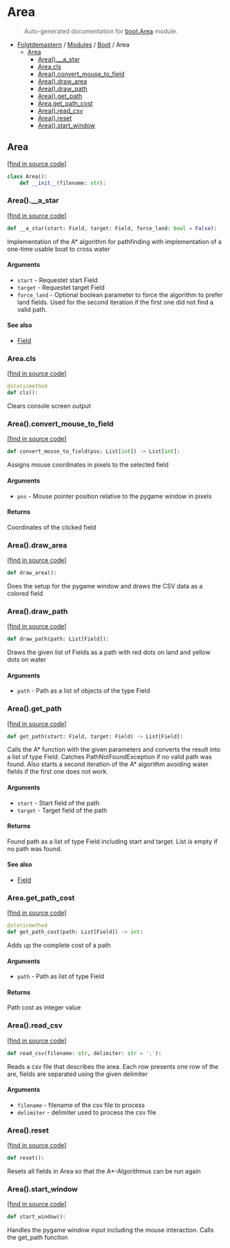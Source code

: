 # Area

> Auto-generated documentation for [boot.Area](../../boot/Area.py) module.

- [Folgtdemastern](../README.md#folgtdemastern-index) / [Modules](../MODULES.md#folgtdemastern-modules) / [Boot](index.md#boot) / Area
    - [Area](#area)
        - [Area().__a_star](#area__a_star)
        - [Area.cls](#areacls)
        - [Area().convert_mouse_to_field](#areaconvert_mouse_to_field)
        - [Area().draw_area](#areadraw_area)
        - [Area().draw_path](#areadraw_path)
        - [Area().get_path](#areaget_path)
        - [Area.get_path_cost](#areaget_path_cost)
        - [Area().read_csv](#arearead_csv)
        - [Area().reset](#areareset)
        - [Area().start_window](#areastart_window)

## Area

[[find in source code]](../../boot/Area.py#L13)

```python
class Area():
    def __init__(filename: str):
```

### Area().__a_star

[[find in source code]](../../boot/Area.py#L171)

```python
def __a_star(start: Field, target: Field, force_land: bool = False):
```

Implementation of the A* algorithm for pathfinding with implementation of a one-time usable boat to cross water

#### Arguments

- `start` - Requestet start Field
- `target` - Requestet target Field
- `force_land` - Optional boolean parameter to force the algorithm to prefer land fields.
                   Used for the second iteration if the first one did not find a valid path.

#### See also

- [Field](Field.md#field)

### Area.cls

[[find in source code]](../../boot/Area.py#L98)

```python
@staticmethod
def cls():
```

Clears console screen output

### Area().convert_mouse_to_field

[[find in source code]](../../boot/Area.py#L163)

```python
def convert_mouse_to_field(pos: List[int]) -> List[int]:
```

Assigns mouse coordinates in pixels to the selected field

#### Arguments

- `pos` - Mouse pointer position relative to the pygame window in pixels

#### Returns

Coordinates of the clicked field

### Area().draw_area

[[find in source code]](../../boot/Area.py#L78)

```python
def draw_area():
```

Does the setup for the pygame window and draws the CSV data as a colored field

### Area().draw_path

[[find in source code]](../../boot/Area.py#L146)

```python
def draw_path(path: List[Field]):
```

Draws the given list of Fields as a path with red dots on land and yellow dots on water

#### Arguments

- `path` - Path as a list of objects of the type Field

### Area().get_path

[[find in source code]](../../boot/Area.py#L243)

```python
def get_path(start: Field, target: Field) -> List[Field]:
```

Calls the A* function with the given parameters and converts the result into a list of type Field.
Catches PathNotFoundException if no valid path was found. Also starts a second iteration of the A*
algorithm avoiding water fields if the first one does not work.

#### Arguments

- `start` - Start field of the path
- `target` - Target field of the path

#### Returns

Found path as a list of type Field including start and target. List is empty if no path was found.

#### See also

- [Field](Field.md#field)

### Area.get_path_cost

[[find in source code]](../../boot/Area.py#L269)

```python
@staticmethod
def get_path_cost(path: List[Field]) -> int:
```

Adds up the complete cost of a path

#### Arguments

- `path` - Path as list of type Field

#### Returns

Path cost as integer value

### Area().read_csv

[[find in source code]](../../boot/Area.py#L42)

```python
def read_csv(filename: str, delimiter: str = ';'):
```

Reads a csv file that describes the area.
Each row presents one row of the are, fields are separated using the given delimiter

#### Arguments

- `filename` - filename of the csv file to process
- `delimiter` - delimiter used to process the csv file

### Area().reset

[[find in source code]](../../boot/Area.py#L234)

```python
def reset():
```

Resets all fields in Area so that the A*-Algorithmus can be run again

### Area().start_window

[[find in source code]](../../boot/Area.py#L105)

```python
def start_window():
```

Handles the pygame window input including the mouse interaction. Calls the get_path function
